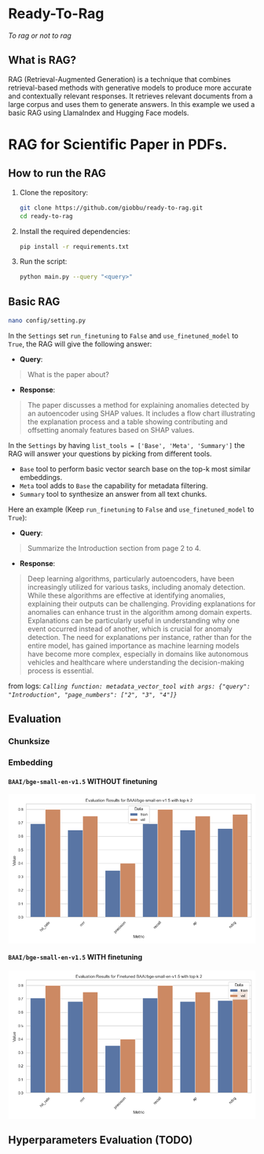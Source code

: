 # Ready-To-Rag
*To rag or not to rag*

## What is RAG?
RAG (Retrieval-Augmented Generation) is a technique that combines retrieval-based methods with generative models to produce more accurate and contextually relevant responses. It retrieves relevant documents from a large corpus and uses them to generate answers. In this example we used a basic RAG using LlamaIndex and Hugging Face models.

# RAG for Scientific Paper in PDFs. 

## How to run the RAG

1. Clone the repository:
    ```sh
    git clone https://github.com/giobbu/ready-to-rag.git
    cd ready-to-rag
    ```

2. Install the required dependencies:
    ```sh
    pip install -r requirements.txt
    ```

3. Run the script:
    ```sh
    python main.py --query "<query>"
    ```

## Basic RAG

```sh
nano config/setting.py
```

In the `Settings` set `run_finetuning` to `False` and `use_finetuned_model` to `True`, the RAG will give the following answer:

- **Query**:
> What is the paper about?

- **Response**:
> The paper discusses a method for explaining anomalies detected by an autoencoder using SHAP values. It includes a flow chart illustrating the explanation process and a table showing contributing and offsetting anomaly features based on SHAP values.

In the `Settings` by having `list_tools = ['Base', 'Meta', 'Summary']` the RAG will answer your questions by picking from different tools. 
* `Base` tool to perform basic vector search base on the top-k most similar embeddings. 
* `Meta` tool adds to `Base` the capability for metadata filtering. 
* `Summary` tool to synthesize an answer from all text chunks.

Here an example (Keep `run_finetuning` to `False` and `use_finetuned_model` to `True`):

- **Query**:
> Summarize the Introduction section from page 2 to 4.

- **Response**:
> Deep learning algorithms, particularly autoencoders, have been increasingly utilized for various tasks, including anomaly detection. While these algorithms are effective at identifying anomalies, explaining their outputs can be challenging. Providing explanations for anomalies can enhance trust in the algorithm among domain experts. Explanations can be particularly useful in understanding why one event occurred instead of another, which is crucial for anomaly detection. The need for explanations per instance, rather than for the entire model, has gained importance as machine learning models have become more complex, especially in domains like autonomous vehicles and healthcare where understanding the decision-making process is essential.

from logs: *`Calling function: metadata_vector_tool with args: {"query": "Introduction", "page_numbers": ["2", "3", "4"]}`*

## Evaluation

### Chunksize

### Embedding

#### `BAAI/bge-small-en-v1.5` WITHOUT finetuning
<img src="imgs/baseline_eval_results.png" style="vertical-align: middle;">

#### `BAAI/bge-small-en-v1.5` WITH finetuning
<img src="imgs/finetuned_eval_results.png" style="vertical-align: middle;">

## Hyperparameters Evaluation (TODO)

